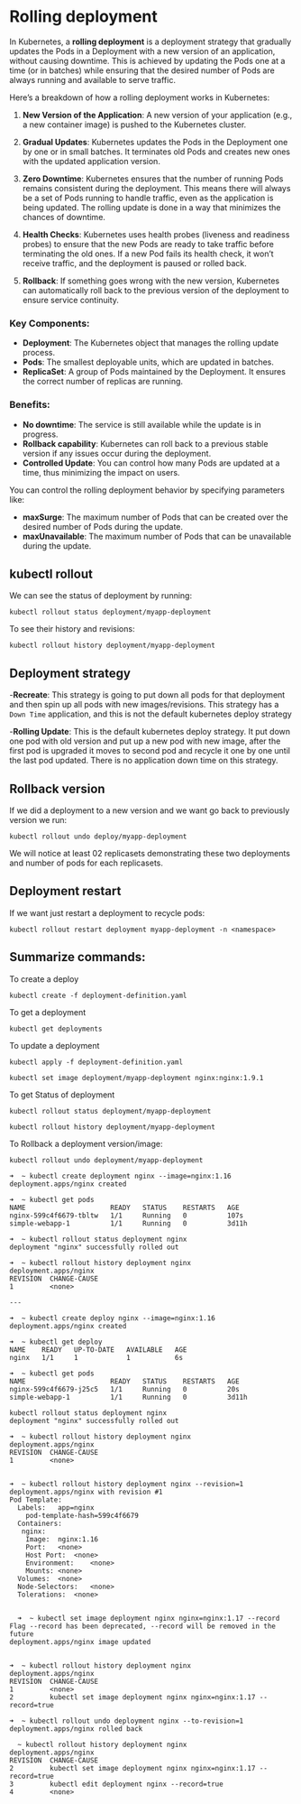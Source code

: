 # Rolling deployment

In Kubernetes, a **rolling deployment** is a deployment strategy that gradually updates the Pods in a Deployment with a new version of an application, without causing downtime. This is achieved by updating the Pods one at a time (or in batches) while ensuring that the desired number of Pods are always running and available to serve traffic.

Here’s a breakdown of how a rolling deployment works in Kubernetes:

1. **New Version of the Application**: A new version of your application (e.g., a new container image) is pushed to the Kubernetes cluster.

2. **Gradual Updates**: Kubernetes updates the Pods in the Deployment one by one or in small batches. It terminates old Pods and creates new ones with the updated application version.

3. **Zero Downtime**: Kubernetes ensures that the number of running Pods remains consistent during the deployment. This means there will always be a set of Pods running to handle traffic, even as the application is being updated. The rolling update is done in a way that minimizes the chances of downtime.

4. **Health Checks**: Kubernetes uses health probes (liveness and readiness probes) to ensure that the new Pods are ready to take traffic before terminating the old ones. If a new Pod fails its health check, it won’t receive traffic, and the deployment is paused or rolled back.

5. **Rollback**: If something goes wrong with the new version, Kubernetes can automatically roll back to the previous version of the deployment to ensure service continuity.

### Key Components:
- **Deployment**: The Kubernetes object that manages the rolling update process.
- **Pods**: The smallest deployable units, which are updated in batches.
- **ReplicaSet**: A group of Pods maintained by the Deployment. It ensures the correct number of replicas are running.

### Benefits:
- **No downtime**: The service is still available while the update is in progress.
- **Rollback capability**: Kubernetes can roll back to a previous stable version if any issues occur during the deployment.
- **Controlled Update**: You can control how many Pods are updated at a time, thus minimizing the impact on users.

You can control the rolling deployment behavior by specifying parameters like:
- **maxSurge**: The maximum number of Pods that can be created over the desired number of Pods during the update.
- **maxUnavailable**: The maximum number of Pods that can be unavailable during the update.


## kubectl rollout


We can see the status of deployment by running:

```
kubectl rollout status deployment/myapp-deployment
```


To see their history and revisions:

```
kubectl rollout history deployment/myapp-deployment
```

## Deployment strategy

-**Recreate**: This strategy is going to put down all pods for that deployment and then spin up all pods with new images/revisions. This strategy has a `Down Time`  application, and this is not the default kubernetes deploy strategy

-**Rolling Update**: This is the default kubernetes deploy strategy. It put down one pod with old version and put up a new pod with new image, after the first pod is upgraded it moves to second pod and recycle it one by one until the last pod updated. There is no application down time on this strategy.

## Rollback version

If we did a deployment to a new version and we want go back to previously version we run:

```
kubectl rollout undo deploy/myapp-deployment
```

We will notice at least 02 replicasets demonstrating these two deployments and number of pods for each replicasets. 

## Deployment restart

If we want just restart a deployment to recycle pods:

```
kubectl rollout restart deployment myapp-deployment -n <namespace>
```



## Summarize commands:


To create a deploy


```
kubectl create -f deployment-definition.yaml
```

To get a deployment 

```
kubectl get deployments
```

To update a deployment

```
kubectl apply -f deployment-definition.yaml
```


```
kubectl set image deployment/myapp-deployment nginx:nginx:1.9.1
```

To get Status of deployment

```
kubectl rollout status deployment/myapp-deployment
```

```
kubectl rollout history deployment/myapp-deployment
```

To Rollback a deployment version/image:

```
kubectl rollout undo deployment/myapp-deployment
```

```
➜  ~ kubectl create deployment nginx --image=nginx:1.16
deployment.apps/nginx created

➜  ~ kubectl get pods
NAME                     READY   STATUS    RESTARTS   AGE
nginx-599c4f6679-tbltw   1/1     Running   0          107s
simple-webapp-1          1/1     Running   0          3d11h

➜  ~ kubectl rollout status deployment nginx
deployment "nginx" successfully rolled out

➜  ~ kubectl rollout history deployment nginx
deployment.apps/nginx
REVISION  CHANGE-CAUSE
1         <none>

---

➜  ~ kubectl create deploy nginx --image=nginx:1.16
deployment.apps/nginx created

➜  ~ kubectl get deploy
NAME    READY   UP-TO-DATE   AVAILABLE   AGE
nginx   1/1     1            1           6s

➜  ~ kubectl get pods
NAME                     READY   STATUS    RESTARTS   AGE
nginx-599c4f6679-j25c5   1/1     Running   0          20s
simple-webapp-1          1/1     Running   0          3d11h

kubectl rollout status deployment nginx
deployment "nginx" successfully rolled out

➜  ~ kubectl rollout history deployment nginx
deployment.apps/nginx
REVISION  CHANGE-CAUSE
1         <none>


➜  ~ kubectl rollout history deployment nginx --revision=1
deployment.apps/nginx with revision #1
Pod Template:
  Labels:	app=nginx
	pod-template-hash=599c4f6679
  Containers:
   nginx:
    Image:	nginx:1.16
    Port:	<none>
    Host Port:	<none>
    Environment:	<none>
    Mounts:	<none>
  Volumes:	<none>
  Node-Selectors:	<none>
  Tolerations:	<none>


  ➜  ~ kubectl set image deployment nginx nginx=nginx:1.17 --record
Flag --record has been deprecated, --record will be removed in the future
deployment.apps/nginx image updated


➜  ~ kubectl rollout history deployment nginx
deployment.apps/nginx
REVISION  CHANGE-CAUSE
1         <none>
2         kubectl set image deployment nginx nginx=nginx:1.17 --record=true

➜  ~ kubectl rollout undo deployment nginx --to-revision=1
deployment.apps/nginx rolled back

  ~ kubectl rollout history deployment nginx
deployment.apps/nginx
REVISION  CHANGE-CAUSE
2         kubectl set image deployment nginx nginx=nginx:1.17 --record=true
3         kubectl edit deployment nginx --record=true
4         <none>
```

